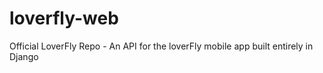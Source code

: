 # loverfly-web
Official LoverFly Repo - An API for the loverFly mobile app built entirely in Django
